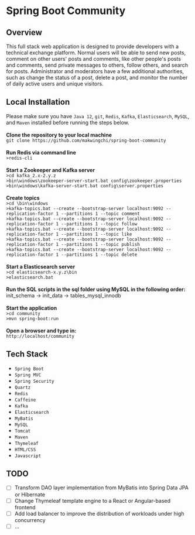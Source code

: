 # Spring Boot Community

## Overview
This full stack web application is designed to provide developers with a technical exchange platform. Normal users will be able to 
send new posts, comment on other users' posts and comments, like other people's posts and comments, send private messages to others, follow 
others, and search for posts. Administrator and moderators have a few additional authorities, such as change the status of a 
post, delete a post, and monitor the number of daily active users and unique visitors.


## Local Installation
Please make sure you have `Java 12`, `git`, `Redis`, `Kafka`, `Elasticsearch`, `MySQL`, and `Maven` installed before running the steps below. <br><br>
<b>Clone the repository to your local machine</b> <br>
```git clone https://github.com/makwingchi/spring-boot-community``` <br><br>
<b>Run Redis via command line</b> <br>
```>redis-cli``` <br><br>
<b>Start a Zookeeper and Kafka server</b> <br>
```>cd kafka_2.x-2.y.z``` <br>
```>bin\windows\zookeeper-server-start.bat config\zookeeper.properties``` <br>
```>bin\windows\kafka-server-start.bat config\server.properties``` <br><br>
<b>Create topics</b> <br>
```>cd \bin\windows``` <br>
```>kafka-topics.bat --create --bootstrap-server localhost:9092 --replication-factor 1 --partitions 1 --topic comment``` <br>
```>kafka-topics.bat --create --bootstrap-server localhost:9092 --replication-factor 1 --partitions 1 --topic follow``` <br>
```>kafka-topics.bat --create --bootstrap-server localhost:9092 --replication-factor 1 --partitions 1 --topic like``` <br>
```>kafka-topics.bat --create --bootstrap-server localhost:9092 --replication-factor 1 --partitions 1 --topic publish``` <br>
```>kafka-topics.bat --create --bootstrap-server localhost:9092 --replication-factor 1 --partitions 1 --topic delete``` <br><br>
<b>Start a Elasticsearch server</b><br>
```>cd elasticsearch-x.y.z\bin``` <br>
```>elasticsearch.bat``` <br><br>
<b>Run the SQL scripts in the sql folder using MySQL in the following order:</b> init_schema -> init_data -> tables_mysql_innodb<br><br>
<b>Start the application</b> <br>
`>cd community` <br>
`>mvn spring-boot:run`<br><br>
<b>Open a browser and type in:</b><br>
```http://localhost/community```

## Tech Stack
- `Spring Boot`
- `Spring MVC`
- `Spring Security`
- `Quartz`
- `Redis`
- `Caffeine`
- `Kafka`
- `Elasticsearch`
- `MyBatis`
- `MySQL`
- `Tomcat`
- `Maven`
- `Thymeleaf`
- `HTML/CSS`
- `Javascript`

## TODO
- [ ] Transform DAO layer implementation from MyBatis into Spring Data JPA or Hibernate
- [ ] Change Thymeleaf template engine to a React or Angular-based frontend
- [ ] Add load balancer to improve the distribution of workloads under high concurrency
- [ ] ...